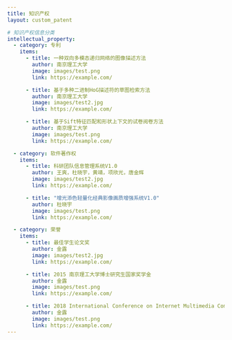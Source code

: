 ```yaml
---
title: 知识产权
layout: custom_patent

# 知识产权信息分类
intellectual_property:
  - category: 专利
    items:
      - title: 一种双向多模态递归网络的图像描述方法
        author: 南京理工大学
        image: images/test.png
        link: https://example.com/

      - title: 基于多种二进制HoG描述符的草图检索方法
        author: 南京理工大学
        image: images/test2.jpg
        link: https://example.com/

      - title: 基于Sift特征匹配和形状上下文的试卷阅卷方法
        author: 南京理工大学
        image: images/test.png
        link: https://example.com/

  - category: 软件著作权
    items:
      - title: 科研团队信息管理系统V1.0
        author: 王爽，杜晓宇，黄靖，项欣光，唐金辉
        image: images/test2.jpg
        link: https://example.com/

      - title: "增光添色轻量化经典影像画质增强系统V1.0"
        author: 杜晓宇
        image: images/test.png
        link: https://example.com/

  - category: 荣誉
    items:
      - title: 最佳学生论文奖
        author: 金露
        image: images/test2.jpg
        link: https://example.com/

      - title: 2015 南京理工大学博士研究生国家奖学金
        author: 金露
        image: images/test.png
        link: https://example.com/

      - title: 2018 International Conference on Internet Multimedia Computing and Service, 最佳学生论文奖
        author: 金露
        image: images/test.png
        link: https://example.com/
---
```

